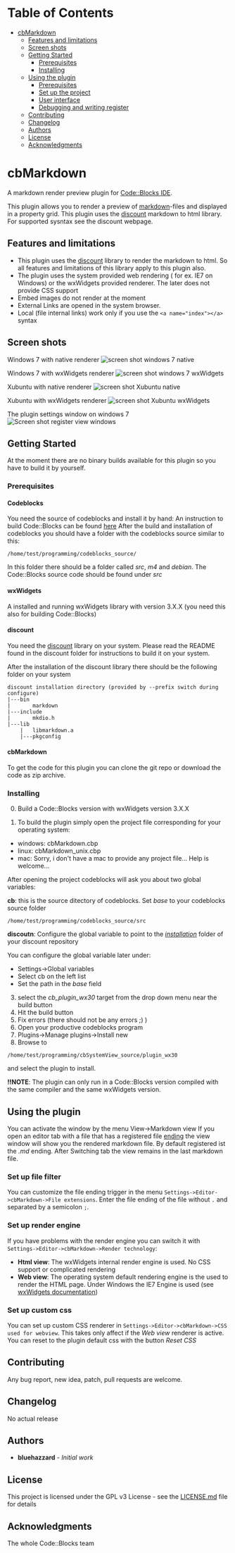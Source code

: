Table of Contents
=================

   * [cbMarkdown](#cbmarkdown)
      * [Features and limitations](#features)
      * [Screen shots](#screen_shots)
      * [Getting Started](#getting_started)
         * [Prerequisites](#prerequisites)
         * [Installing](#installing)
      * [Using the plugin](#using_the-plugin)
         * [Prerequisites](#prerequisites_1)
         * [Set up the project](#set_up_the_project)
         * [User interface](#user_interface)
         * [Debugging and writing register](#debugging_and_writing_register)
      * [Contributing](#contributing)
      * [Changelog](#changelog)
      * [Authors](#authors)
      * [License](#license)
      * [Acknowledgments](#acknowledgments)



# cbMarkdown <a name="cbmarkdown"></a>

A markdown render preview plugin for [Code::Blocks IDE](http://www.codeblocks.org/).


This plugin allows you to render a preview of [markdown](https://daringfireball.net/projects/markdown/)-files and displayed in a property grid.
This plugin uses the [discount](http://www.pell.portland.or.us/~orc/Code/discount/) markdown to html library. For supported sysntax see the discount webpage.

## Features and limitations <a name="features"></a>
 * This plugin uses the [discount](http://www.pell.portland.or.us/~orc/Code/discount/) library to render the markdown to html. So all features and limitations of this library apply to this plugin also.
 * The plugin uses the system provided web rendering ( for ex. IE7 on Windows) or the wxWidgets provided renderer. The later does not provide CSS support
 * Embed images do not render at the moment
 * External Links are opened in the system browser.
 * Local (file internal links) work only if you use the `<a name="index"></a>` syntax


## Screen shots <a name="screen_shots"></a>
Windows 7 with native renderer
![screen shot windows 7 native](screenshots/)

Windows 7 with wxWidgets renderer
![screen shot windows 7 wxWidgets](screenshots/)

Xubuntu with native renderer
![screen shot Xubuntu native](screenshots/)

Xubuntu with wxWidgets renderer
![screen shot Xubuntu wxWidgets](screenshots/)

The plugin settings window on windows 7
![Screen shot register view windows](screenshots/)

## Getting Started <a name="getting_started"></a>

At the moment there are no binary builds available for this plugin so you have to build it by yourself.

### Prerequisites <a name="prerequisites"></a>
#### Codeblocks
You need the source of codeblocks and install it by hand:
An instruction to build Code::Blocks can be found [here](http://wiki.codeblocks.org/index.php/Installing_Code::Blocks)
After the build and installation of codeblocks you should have a folder with the codeblocks source similar to this:
```
/home/test/programming/codeblocks_source/
```
In this folder there should be a folder called *src*, *m4* and *debian*. The Code::Blocks source code should be found under *src*

#### wxWidgets
A installed and running wxWidgets library with version 3.X.X (you need this also for building Code::Blocks)

#### discount <a name="discount_installation"></a>
You need the [discount](http://www.pell.portland.or.us/~orc/Code/discount/) library on your system.
Please read the README found in the discount folder for instructions to build it on your system.

After the installation of the discount library there should be the following folder on your system

````
discount installation directory (provided by --prefix switch during configure)
|---bin
|       markdown
|---include
|       mkdio.h
|---lib
    |   libmarkdown.a
    |---pkgconfig
````


#### cbMarkdown
To get the code for this plugin you can clone the git repo or download the code as zip archive.

### Installing <a name="installing"></a>

0. Build a Code::Blocks version with wxWidgets version 3.X.X

1. To build the plugin simply open the project file corresponding for your operating system:

 + windows: cbMarkdown.cbp
 + linux: cbMarkdown_unix.cbp
 + mac: Sorry, i don't have a mac to provide any project file... Help is welcome...

 After opening the project codeblocks will ask you about two global variables:
 
**cb**: this is the source ditectory of codeblocks. Set _base_ to your codeblocks source folder
```
/home/test/programming/codeblocks_source/src
```
**discoutn**: Configure the  global variable to point to the [*installation*](#discount_installation) folder of your discount repository

You can configure the global variable later under:
  * Settings->Global variables
  * Select cb on the left list
  * Set the path in the *base* field

3. select the *cb_plugin_wx30* target from the drop down menu near the build button
4. Hit the build button
5. Fix errors (there should not be any errors ;) )
6. Open your productive codeblocks program
7. Plugins->Manage plugins->Install new
8. Browse to
```
/home/test/programming/cbSystemView_source/plugin_wx30
```
and select the plugin to install.

  **!!NOTE**: The plugin can only run in a Code::Blocks version compiled with the same compiler and the same wxWidgets version.


## Using the plugin <a name="using_the_plugin"></a>
You can activate the window by the menu View->Markdown view
If you open an editor tab with a file that has a registered file [ending](#setup_filter) the view window will show you the rendered markdown file.
By default registered ist the _.md_ ending. After Switching tab the view remains in the last markdown file.

### Set up file filter<a name="setup_filter"></a>
You can customize the file ending trigger in the menu `Settings->Editor->cbMarkdown->File extensions`. Enter the file ending of the file without `.` and separated by a semicolon `;`.

### Set up render engine<a name="setup_renderer"></a>
If you have problems with the render engine you can switch it with `Settings->Editor->cbMarkdown->Render technology`:
* **Html view**: The wxWidgets internal render engine is used. No CSS support or complicated rendering
* **Web view**: The operating system default rendering engine is the used to render the HTML page. Under Windows the IE7 Engine is used (see [wxWidgets documentation](https://docs.wxwidgets.org/trunk/classwx_web_view.html))

### Set up custom css<a name="setup_renderer"></a>
You can set up custom CSS renderer in `Settings->Editor->cbMarkdown->CSS used for webview`. This takes only affect if the *Web view* renderer is active. You can reset to the plugin default css with the button _Reset CSS_

## Contributing <a name="contributing"></a>

Any bug report, new idea, patch, pull requests are welcome.

## Changelog  <a name="changelog"></a>

No actual release

## Authors <a name="authors"></a>

* **bluehazzard** - *Initial work*


## License <a name="license"></a>

This project is licensed under the GPL v3 License - see the [LICENSE.md](LICENSE) file for details

## Acknowledgments <a name="acknowledgments"></a>

The whole Code::Blocks team

